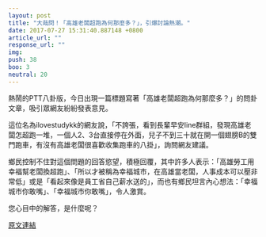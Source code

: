 ```yaml
---
layout: post
title: "大哉問！「高雄老闆超跑為何那麼多？」，引爆討論熱潮。"
date: 2017-07-27 15:31:40.887148 +0800
article_url: ""
response_url: ""
img: 
push: 38
boo: 3
neutral: 20
---
```


熱鬧的PTT八卦版，今日出現一篇標題寫著「高雄老闆超跑為何那麼多？」的問卦文章，吸引眾網友紛紛發表意見。

這位名為ilovestudykk的網友說，「不誇張，看到長輩早安line群組，發現高雄老闆怎超跑一堆，一個人2、3台直接停在外面，兒子不到三十就在開一個翅膀B的雙門跑車，有沒有高雄老闆很喜歡收集跑車的八掛」，詢問網友建議。

鄉民控制不住對這個問題的回答慾望，積極回覆，其中許多人表示：「高雄勞工用幸福幫老闆換超跑」、「所以才被稱為幸福城市，在高雄當老闆，人事成本可以壓非常低」或是「看起來像是員工省自己薪水送的」，而也有鄉民坦言內心想法：「幸福城市你敢嘴」、「幸福城市你敢嘴」，令人激賞。

您心目中的解答，是什麼呢？

<a href = "https://www.ptt.cc/bbs/Gossiping/M.1501134313.A.5EA.html">原文連結</a>

